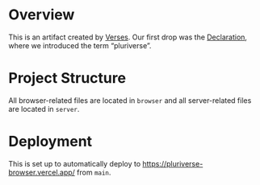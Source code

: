 # Overview
This is an artifact created by [Verses](verses.xyz). Our first drop was the [Declaration](interdependence.online), where we introduced the term “pluriverse”.

# Project Structure
All browser-related files are located in `browser` and all server-related files are located in `server`.

# Deployment
This is set up to automatically deploy to https://pluriverse-browser.vercel.app/ from `main`.
